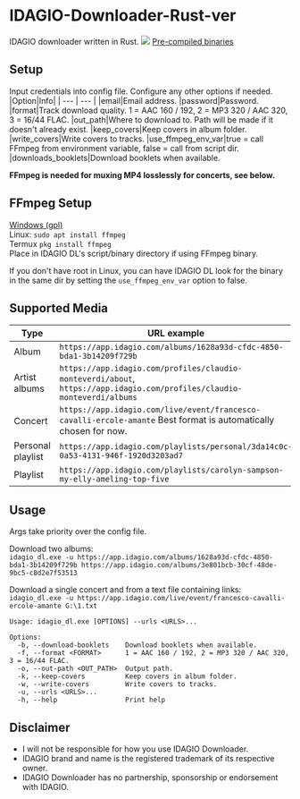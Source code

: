 # IDAGIO-Downloader-Rust-ver
IDAGIO downloader written in Rust.
![](https://i.imgur.com/ecuvdU0.png)
[Pre-compiled binaries](https://github.com/Sorrow446/IDAGIO-Downloader-Rust-ver/releases/)

## Setup
Input credentials into config file.
Configure any other options if needed.
|Option|Info|
| --- | --- |
|email|Email address.
|password|Password.
|format|Track download quality. 1 = AAC 160 / 192, 2 = MP3 320 / AAC 320, 3 = 16/44 FLAC.
|out_path|Where to download to. Path will be made if it doesn't already exist.
|keep_covers|Keep covers in album folder.
|write_covers|Write covers to tracks.
|use_ffmpeg_env_var|true = call FFmpeg from environment variable, false = call from script dir.
|downloads_booklets|Download booklets when available.

**FFmpeg is needed for muxing MP4 losslessly for concerts, see below.**

## FFmpeg Setup
[Windows (gpl)](https://github.com/BtbN/FFmpeg-Builds/releases)    
Linux: `sudo apt install ffmpeg`    
Termux `pkg install ffmpeg`    
Place in IDAGIO DL's script/binary directory if using FFmpeg binary.

If you don't have root in Linux, you can have IDAGIO DL look for the binary in the same dir by setting the `use_ffmpeg_env_var` option to false.

## Supported Media
|Type|URL example|
| --- | --- |
|Album|`https://app.idagio.com/albums/1628a93d-cfdc-4850-bda1-3b14209f729b`
|Artist albums|`https://app.idagio.com/profiles/claudio-monteverdi/about`, `https://app.idagio.com/profiles/claudio-monteverdi/albums`
|Concert|`https://app.idagio.com/live/event/francesco-cavalli-ercole-amante` Best format is automatically chosen for now.
|Personal playlist|`https://app.idagio.com/playlists/personal/3da14c0c-0a53-4131-946f-1920d3203ad7`
|Playlist|`https://app.idagio.com/playlists/carolyn-sampson-my-elly-ameling-top-five`

## Usage
Args take priority over the config file.

Download two albums:   
`idagio_dl.exe -u https://app.idagio.com/albums/1628a93d-cfdc-4850-bda1-3b14209f729b https://app.idagio.com/albums/3e801bcb-30cf-48de-9bc5-c8d2e7f53513`

Download a single concert and from a text file containing links:   
`idagio_dl.exe -u https://app.idagio.com/live/event/francesco-cavalli-ercole-amante G:\1.txt`

```
Usage: idagio_dl.exe [OPTIONS] --urls <URLS>...

Options:
  -b, --download-booklets    Download booklets when available.
  -f, --format <FORMAT>      1 = AAC 160 / 192, 2 = MP3 320 / AAC 320, 3 = 16/44 FLAC.
  -o, --out-path <OUT_PATH>  Output path.
  -k, --keep-covers          Keep covers in album folder.
  -w, --write-covers         Write covers to tracks.
  -u, --urls <URLS>...
  -h, --help                 Print help
```

## Disclaimer
- I will not be responsible for how you use IDAGIO Downloader.    
- IDAGIO brand and name is the registered trademark of its respective owner.    
- IDAGIO Downloader has no partnership, sponsorship or endorsement with IDAGIO.
